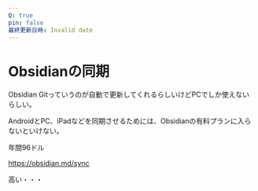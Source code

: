 ```yaml
---
Q: true
pin: false
最終更新日時: Invalid date
---
```

# Obsidianの同期

Obsidian Gitっていうのが自動で更新してくれるらしいけどPCでしか使えないらしい。

AndroidとPC、iPadなどを同期させるためには、Obsidianの有料プランに入らないといけない。

年間96ドル

https://obsidian.md/sync

高い・・・